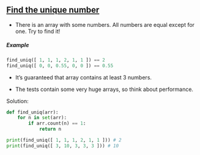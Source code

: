 ## [Find the unique number](https://www.codewars.com/kata/585d7d5adb20cf33cb000235)

- There is an array with some numbers. All numbers are equal except for one. Try to find it!

##### Example  
```python            
find_uniq([ 1, 1, 1, 2, 1, 1 ]) == 2
find_uniq([ 0, 0, 0.55, 0, 0 ]) == 0.55
``` 
- It’s guaranteed that array contains at least 3 numbers.

- The tests contain some very huge arrays, so think about performance.

Solution:
```python
def find_uniq(arr):
    for n in set(arr):
        if arr.count(n) == 1:
            return n 

print(find_uniq([ 1, 1, 1, 2, 1, 1 ])) # 2
print(find_uniq([ 3, 10, 3, 3, 3 ])) # 10
```
